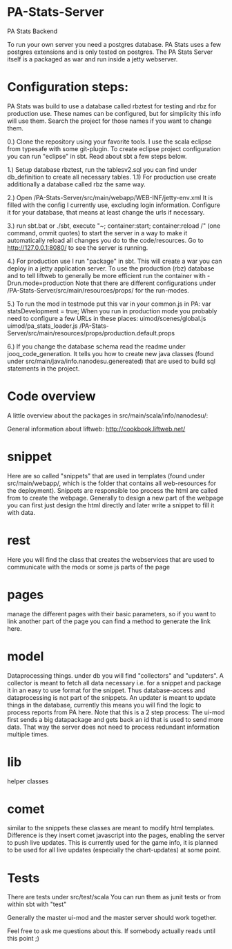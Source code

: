 PA-Stats-Server
===============

PA Stats Backend

To run your own server you need a postgres database. PA Stats uses a few postgres extensions and is only tested on postgres.
The PA Stats Server itself is a packaged as war and run inside a jetty webserver.

Configuration steps:
=====
PA Stats was build to use a database called rbztest for testing and rbz for production use. These names can be configured, but for simplicity this 
info will use them. Search the project for those names if you want to change them.

0.)
Clone the repository using your favorite tools. I use the scala eclipse from typesafe with some git-plugin. To create eclipse project configuration
you can run "eclipse" in sbt. Read about sbt a few steps below.

1.) Setup database rbztest, run the tablesv2.sql you can find under db_definition to create all necessary tables.
1.1) For production use create additionally a database called rbz the same way.

2.) Open /PA-Stats-Server/src/main/webapp/WEB-INF/jetty-env.xml It is filled with the config I currently use, excluding login information.
Configure it for your database, that means at least change the urls if necessary.

3.) run sbt.bat or ./sbt, execute "~; container:start; container:reload /" (one command, ommit quotes) to start the server in a way to make it automatically reload all changes you do to the code/resources. Go to http://127.0.0.1:8080/ to see the server is running.

4.) For production use I run "package" in sbt. This will create a war you can deploy in a jetty application server. To use the production (rbz) database and to tell liftweb to generally be more efficient run the container with -Drun.mode=production Note that there are different configurations under /PA-Stats-Server/src/main/resources/props/ for the run-modes.

5.) To run the mod in testmode put this var in your common.js in PA:
var statsDevelopment = true;
When you run in production mode you probably need to configure a few URLs in these places:
uimod/scenes/global.js
uimod/pa_stats_loader.js
/PA-Stats-Server/src/main/resources/props/production.default.props

6.) If you change the database schema read the readme under jooq_code_generation. It tells you how to create new java classes (found under src/main/java/info.nanodesu.genereated) that are used to build sql statements in the project.

Code overview
==

A little overview about the packages in src/main/scala/info/nanodesu/:

General information about liftweb: http://cookbook.liftweb.net/

snippet
=======
Here are so called "snippets" that are used in templates (found under src/main/webapp/, which is the folder that contains all web-resources for the deployment). Snippets are responsible too process the html are called from to create the webpage. Generally to design a new part of the webpage you can first just design the html directly and later write a snippet to fill it with data.

rest
====
Here you will find the class that creates the webservices that are used to communicate with the mods or some js parts of the page

pages
=====
manage the different pages with their basic parameters, so if you want to link another part of the page you can find a method to generate the link here.

model
=====
Dataprocessing things. under db you will find "collectors" and "updaters". A collector is meant to fetch all data necessary i.e. for a snippet and package it in an easy to use format for the snippet. Thus database-access and dataprocessing is not part of the snippets.
An updater is meant to update things in the database, currently this means you will find the logic to process reports from PA here. Note that this is a 2 step process: The ui-mod first sends a big datapackage and gets back an id that is used to send more data. That way the server does not need to process redundant information multiple times.

lib
===
helper classes

comet
=====
similar to the snippets these classes are meant to modify html templates. Difference is they insert comet javascript into the pages, enabling the server to push live updates. This is currently used for the game info, it is planned to be used for all live updates (especially the chart-updates) at some point.

Tests
=====
There are tests under src/test/scala
You can run them as junit tests or from within sbt with "test"

Generally the master ui-mod and the master server should work together.

Feel free to ask me questions about this. If somebody actually reads until this point ;)
